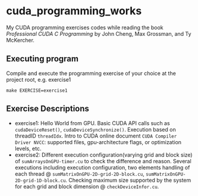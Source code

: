 # cuda_programming_works
My CUDA programming exercises codes while reading the book *Professional CUDA C Programming* by John Cheng, Max Grossman, and Ty McKercher.

## Executing program
Compile and execute the programming exercise of your choice at the project root, e.g. exercise1
```
make EXERCISE=exercise1
```

## Exercise Descriptions
* exercise1: Hello World from GPU. Basic CUDA API calls such as `cudaDeviceReset()`, `cudaDeviceSynchronize()`. Execution based on threadID `threadIdx`. Intro to CUDA online document `CUDA Compiler Driver NVCC`: supported files, gpu-architecture flags, or optimization levels, etc.
* exercise2: Different execution configuration(varying grid and block size) of `sumArraysOnGPU-timer.cu` to check the difference and reason. Several executions including execution configuration, two elements handling of each thread @ `sumMatrixOnGPU-2D-grid-2D-block.cu`, `sumMatrixOnGPU-2D-grid-1D-block.cu`. Checking maximum size supported by the system for each grid and block dimension @ `checkDeviceInfor.cu`.
